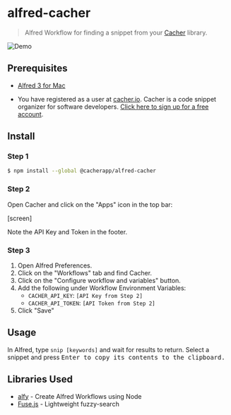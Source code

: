 # alfred-cacher
> Alfred Workflow for finding a snippet from your [Cacher](https://www.cacher.io) library. 

![Demo](/media/demo.gif "Demo")

## Prerequisites

- [Alfred 3 for Mac](https://www.alfredapp.com/)

- You have registered as a user at [cacher.io](https://www.cacher.io). Cacher is a code snippet organizer for 
software developers. [Click here to sign up for a free account](https://www.cacher.io).

## Install

### Step 1

```bash
$ npm install --global @cacherapp/alfred-cacher
```

### Step 2

Open Cacher and click on the "Apps" icon in the top bar:

[screen]

Note the API Key and Token in the footer.  

### Step 3

1. Open Alfred Preferences. 
2. Click on the "Workflows" tab and find Cacher.
3. Click on the "Configure workflow and variables" button.
4. Add the following under Workflow Environment Variables:
    - `CACHER_API_KEY`: `[API Key from Step 2]`
    - `CACHER_API_TOKEN`: `[API Token from Step 2]`
5. Click "Save"

## Usage

In Alfred, type `snip [keywords]` and wait for results to return. Select a snippet and press <kbd>Enter</kdd> to copy
its contents to the clipboard.

## Libraries Used

- [alfy](https://github.com/sindresorhus/alfy) - Create Alfred Workflows using Node
- [Fuse.js](https://github.com/krisk/Fuse) - Lightweight fuzzy-search

